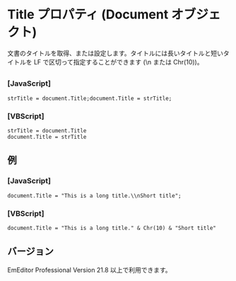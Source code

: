 # Title プロパティ (Document オブジェクト)

文書のタイトルを取得、または設定します。タイトルには長いタイトルと短いタイトルを LF で区切って指定することができます (\\n または Chr(10))。

## 

### \[JavaScript\]

```
strTitle = document.Title;document.Title = strTitle;
```

### \[VBScript\]

```
strTitle = document.Title
document.Title = strTitle
```

## 例

### \[JavaScript\]

```
document.Title = "This is a long title.\\nShort title";
```

### \[VBScript\]

```
document.Title = "This is a long title." & Chr(10) & "Short title"
```

## バージョン

EmEditor Professional Version 21.8 以上で利用できます。
